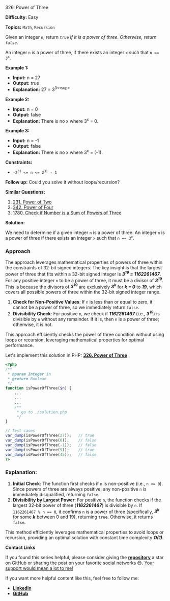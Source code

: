 326\. Power of Three

**Difficulty:** Easy

**Topics:** `Math`, `Recursion`

Given an integer `n`, return _`true` if it is a power of three. Otherwise, return `false`_.

An integer `n` is a power of three, if there exists an integer `x` such that <code>n == 3<sup>x</sup></code>.

**Example 1:**

- **Input:** n = 27
- **Output:** true
- **Explanation:** 27 = 3<sup>3<যsup>

**Example 2:**

- **Input:** n = 0
- **Output:** false
- **Explanation:** There is no x where 3<sup>x</sup> = 0.

**Example 3:**

- **Input:** n = -1
- **Output:** false
- **Explanation:** There is no x where 3<sup>x</sup> = (-1).

**Constraints:**

- <code>-2<sup>31</sup> <= n <= 2<sup>31</sup> - 1</code>


**Follow up:** Could you solve it without loops/recursion?


**Similar Questions:**
1. [231. Power of Two](https://github.com/mah-shamim/leet-code-in-php/tree/main/algorithms/000231-power-of-two)
2. [342. Power of Four](https://github.com/mah-shamim/leet-code-in-php/tree/main/algorithms/000324-power-of-four)
3. [1780. Check if Number is a Sum of Powers of Three](https://github.com/mah-shamim/leet-code-in-php/tree/main/algorithms/001780-check-if-number-is-a-sum-of-powers-of-three)






**Solution:**

We need to determine if a given integer `n` is a power of three. An integer `n` is a power of three if there exists an integer `x` such that <code>n == 3<sup>x</sup></code>.

### Approach
The approach leverages mathematical properties of powers of three within the constraints of 32-bit signed integers. The key insight is that the largest power of three that fits within a 32-bit signed integer is _**3<sup>19</sup> = 1162261467**_. For any positive integer `n` to be a power of three, it must be a divisor of _**3<sup>19</sup>**_. This is because the divisors of _**3<sup>19</sup>**_ are exclusively _**3<sup>k</sup>**_ for _**k = 0**_ to _**19**_, which covers all possible powers of three within the 32-bit signed integer range.

1. **Check for Non-Positive Values**: If `n` is less than or equal to zero, it cannot be a power of three, so we immediately return `false`.
2. **Divisibility Check**: For positive `n`, we check if _**1162261467**_ (i.e., _**3<sup>19</sup>**_) is divisible by `n` without any remainder. If it is, then `n` is a power of three; otherwise, it is not.

This approach efficiently checks the power of three condition without using loops or recursion, leveraging mathematical properties for optimal performance.

Let's implement this solution in PHP: **[326. Power of Three](https://github.com/mah-shamim/leet-code-in-php/tree/main/algorithms/000326-power-of-three/solution.php)**

```php
<?php
/**
 * @param Integer $n
 * @return Boolean
 */
function isPowerOfThree($n) {
    ...
    ...
    ...
    /**
     * go to ./solution.php
     */
}

// Test cases
var_dump(isPowerOfThree(27));   // true
var_dump(isPowerOfThree(0));    // false
var_dump(isPowerOfThree(-1));   // false
var_dump(isPowerOfThree(9));    // true
var_dump(isPowerOfThree(45));   // false
?>
```

### Explanation:

1. **Initial Check**: The function first checks if `n` is non-positive (i.e., `n <= 0`). Since powers of three are always positive, any non-positive `n` is immediately disqualified, returning `false`.
2. **Divisibility by Largest Power**: For positive `n`, the function checks if the largest 32-bit power of three (_**1162261467**_) is divisible by `n`. If `1162261467 % n == 0`, it confirms `n` is a power of three (specifically, _**3<sup>k</sup>**_ for some _**k**_ between 0 and 19), returning `true`. Otherwise, it returns `false`.

This method efficiently leverages mathematical properties to avoid loops or recursion, providing an optimal solution with constant time complexity _**O(1)**_.

**Contact Links**

If you found this series helpful, please consider giving the **[repository](https://github.com/mah-shamim/leet-code-in-php)** a star on GitHub or sharing the post on your favorite social networks 😍. [Your support would mean a lot to me!](https://isolatedcompliments.com/v09uayg6h?key=a647d02f1aafcddaf10536d7cd00bd7c)

If you want more helpful content like this, feel free to follow me:

- **[LinkedIn](https://www.linkedin.com/in/arifulhaque/)**
- **[GitHub](https://github.com/mah-shamim)**